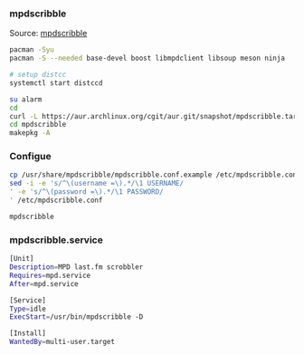 ### mpdscribble
Source: [mpdscribble](https://github.com/MusicPlayerDaemon/mpdscribble)
```sh
pacman -Syu
pacman -S --needed base-devel boost libmpdclient libsoup meson ninja

# setup distcc
systemctl start distccd

su alarm
cd
curl -L https://aur.archlinux.org/cgit/aur.git/snapshot/mpdscribble.tar.gz | bsdtar xf -
cd mpdscribble
makepkg -A
```


### Configue
```sh
cp /usr/share/mpdscribble/mpdscribble.conf.example /etc/mpdscribble.conf
sed -i -e 's/^\(username =\).*/\1 USERNAME/
' -e 's/^\(password =\).*/\1 PASSWORD/
' /etc/mpdscribble.conf

mpdscribble
```
### mpdscribble.service
```sh
[Unit]
Description=MPD last.fm scrobbler
Requires=mpd.service
After=mpd.service

[Service]
Type=idle
ExecStart=/usr/bin/mpdscribble -D

[Install]
WantedBy=multi-user.target
```
